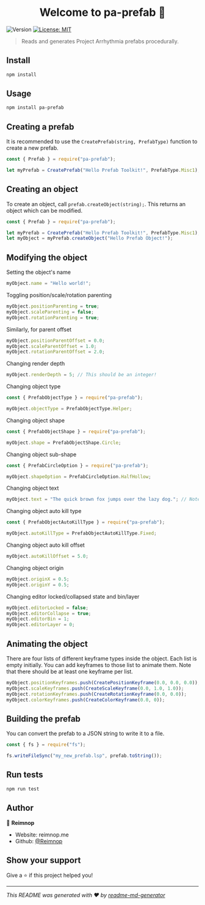 <h1 align="center">Welcome to pa-prefab 👋</h1>
<p>
  <img alt="Version" src="https://img.shields.io/badge/version-1.0.0-blue.svg?cacheSeconds=2592000" />
  <a href="#" target="_blank">
    <img alt="License: MIT" src="https://img.shields.io/badge/License-MIT-yellow.svg" />
  </a>
</p>

> Reads and generates Project Arrhythmia prefabs procedurally.

## Install

```sh
npm install
```

## Usage

```sh
npm install pa-prefab
```
## Creating a prefab
It is recommended to use the `CreatePrefab(string, PrefabType)` function to create a new prefab.
```js
const { Prefab } = require("pa-prefab");

let myPrefab = CreatePrefab("Hello Prefab Toolkit!", PrefabType.Misc1);
```
## Creating an object
To create an object, call `prefab.createObject(string);`. This returns an object which can be modified.
```js
const { Prefab } = require("pa-prefab");

let myPrefab = CreatePrefab("Hello Prefab Toolkit!", PrefabType.Misc1);
let myObject = myPrefab.createObject("Hello Prefab Object!");
```
## Modifying the object
Setting the object's name
```js
myObject.name = "Hello world!";
```
Toggling position/scale/rotation parenting
```js
myObject.positionParenting = true;
myObject.scaleParenting = false;
myObject.rotationParenting = true;
```
Similarly, for parent offset
```js
myObject.positionParentOffset = 0.0;
myObject.scaleParentOffset = 1.0;
myObject.rotationParentOffset = 2.0;
```
Changing render depth
```js
myObject.renderDepth = 5; // This should be an integer!
```
Changing object type
```js
const { PrefabObjectType } = require("pa-prefab");

myObject.objectType = PrefabObjectType.Helper;
```
Changing object shape
```js
const { PrefabObjectShape } = require("pa-prefab");

myObject.shape = PrefabObjectShape.Circle;
```
Changing object sub-shape
```js
const { PrefabCircleOption } = require("pa-prefab");

myObject.shapeOption = PrefabCircleOption.HalfHollow;
```
Changing object text
```js
myObject.text = "The quick brown fox jumps over the lazy dog."; // Note: This will be ignored unless your object shape is Text.
```
Changing object auto kill type
```js
const { PrefabObjectAutoKillType } = require("pa-prefab");

myObject.autoKillType = PrefabObjectAutoKillType.Fixed;
```
Changing object auto kill offset
```js
myObject.autoKillOffset = 5.0;
```
Changing object origin
```js
myObject.originX = 0.5;
myObject.originY = 0.5;
```
Changing editor locked/collapsed state and bin/layer
```js
myObject.editorLocked = false;
myObject.editorCollapse = true;
myObject.editorBin = 1;
myObject.editorLayer = 0;
```
## Animating the object
There are four lists of different keyframe types inside the object. Each list is empty initially. You can add keyframes to those list to animate them. Note that there should be at least one keyframe per list.
```js
myObject.positionKeyframes.push(CreatePositionKeyframe(0.0, 0.0, 0.0));
myObject.scaleKeyframes.push(CreateScaleKeyframe(0.0, 1.0, 1.0));
myObject.rotationKeyframes.push(CreateRotationKeyframe(0.0, 0.0));
myObject.colorKeyframes.push(CreateColorKeyframe(0.0, 0));
```
## Building the prefab
You can convert the prefab to a JSON string to write it to a file.
```js
const { fs } = require("fs");

fs.writeFileSync("my_new_prefab.lsp", prefab.toString());
```

## Run tests

```sh
npm run test
```

## Author

👤 **Reimnop**

* Website: reimnop.me
* Github: [@Reimnop](https://github.com/Reimnop)

## Show your support

Give a ⭐️ if this project helped you!

***
_This README was generated with ❤️ by [readme-md-generator](https://github.com/kefranabg/readme-md-generator)_